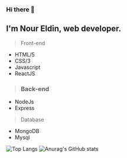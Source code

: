 ### Hi there 👋

## I'm Nour Eldin, web developer.

> Front-end

 - HTML/5
 - CSS/3
 - Javascript
 - ReactJS
  
 > ### Back-end 
 - NodeJs
 - Express
> Database
 - MongoDB
 - Mysql

![Top Langs](https://github-readme-stats.vercel.app/api/top-langs/?username=Nourtaha13&theme=compact)
![Anurag's GitHub stats](https://github-readme-stats.vercel.app/api?username=Nourtaha13&show_icons=true&theme=locale)


